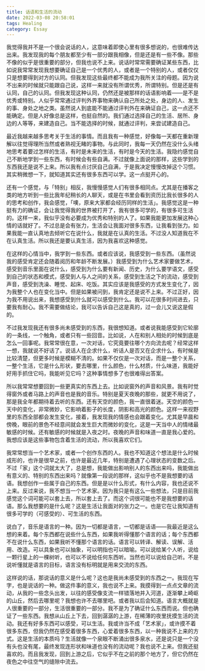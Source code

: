 ```yaml
---
title: 话语和生活的流动
date: 2022-03-08 20:58:01
tags: Healing
category: Essay
---
```


我觉得我并不是一个很会说话的人，这意味着即使心里有很多想说的，也很难传达出来。我发现我的每个朋友都至少有一部分跟我相像，但是还是有一些不像。那些不像的似乎是很重要的部分，但我也说不上来。说话时常常需要确证某些东西，比如说我常常发现我想要确证自己是一个优秀的人，或者是一个特别的人，或者仅仅只是想要得到对方的认同。但我发现这些最终都不能成为我所关注的母题。因为说不出来的时候就只能跟自己说，这样一来就没有所谓优秀，所谓特别。但是还是有认同，自己的认同。但我发现这种认同，仍然还是被那样的话语影响着——是不是优秀或特别。人似乎常常通过评判外界事物来确认自己所处之处，身边的人、发生的事、身处之地之类。虽然说人到底能不能通过评判外在来确证自己，这一点还不能确定。但是人好像总是这样，也挺自然的。我们通过选择自己的生活、居所、身边的人等等，来建造自己。当不能选择的时候，就通过评判，来尝试建造自己。

最近我越来越多思考关于生活的事情。而且我有一种感觉，好像每一天都在重新理解以往觉得理所当然或者熟视无睹的事物。与此同时，我每一天仍然在没什么头绪地思考着要过怎样的生活，有时是未来的生活，有时是今天的生活。我隐约感觉自己不断地学到一些东西，有时候会有些自满。不过就像上面说的那样，这些学到的东西我还是说不上来。所以我有点讨厌自己自满，于是我决定慢慢改掉这个习惯。其实稍微想一下，就知道其实还有很多东西可以学。这一点挺开心的。

还有一个感觉，与「特别」相反，我慢慢感觉人们有很多相同点。尤其是在播客之类的地方听到一些比我年纪稍长的人聊天，或是在书里会看到资历比我长很多的人的思考和创作，我会感觉，「噢，原来大家都会经历同样的生活」。我感觉这是一种挺有力的确证，会让我觉得我的世界被打开了，我有很多可学的，有很多可生活的。这样一来，我似乎没有必要成为优秀和特别的人了。如果我能更加发展这种心情的话就好了。不过总是会有张力，生活会让我面对很多东西，让我看到张力。如果我能一直认真地去倾听它在说什么，我就是在认真的生活。不过没人知道我在不在认真生活。所以我还是要认真生活，因为我喜欢这种感觉。

在这样的心情当中，我学到一些东西。或者应该说，我感受到一些东西。（虽然说我的感受肯定还会随着阅历和年龄不断发展。）我感受到为什么艺术家要做艺术，感受到音乐里面在说什么，感受到为什么要有新闻、历史，为什么要学语文，感受到自己的状态和模式，感受到人与人之间的关系，感受到生活之下的流动，感受到声音，感受到洗澡、睡觉、起床、吃饭。其实应该是我感受的方式发生变化了，因为我整个人也在变化当中。但是如果被问到，我肯定还是说不上来。不过正好，因为我不用说出来，我想感受到什么就可以感受到什么。我可以花很多时间进去，只要我有耐心。我不需要做结论，我可以告诉自己这是真的，过一会儿又说这是假的。

不过我发现我还有很多尚未感受到的东西，我很想知道。或者说我能感受到它轮廓的一条线，一个触角，或者只有一些回音。比如说，人在和别人相处的时候到底是怎么一回事呢。我常常很在意，一次对话，它究竟要往哪个方向流去呢？经常这样一想，我就说不好话了。说话人在企求什么，听话人是否又在企求什么，有时候是比较清楚，但更多时候是模糊不清的。如果不仅仅是一次对话，而是一整个关系，一整个生活，它是什么形状，要去哪里，什么颜色，什么材质，什么味道，我能好好用手抓住它吗，我能听见它吗？这种事情想多了也很难得出答案。

所以我常常想要回到一些更真实的东西上去。比如说窗外的声音和风景。我有时觉得窗外或者马路上的声音也是我的音乐。特别是夏天夜晚的那些，就更不用说了，那是我全年都期待着去听的东西。还有天空的颜色，我一直很着迷。天空的颜色一天中的变化，非常微妙，它影响着影子的长度，阴影和高光的颜色。这样一来视野里的东西全部都会发生变化，接着，我发现我的情感也会跟着变化。尤其是早晨和傍晚，眼前的景色不经意间就会发生巨大而微妙的变化，这是一天当中人的情绪最敏感的时候。还有敏感的时候就是入夜之时。夜晚的声音和味道一直是我心爱的。我想应该是这些事物包含着生活的流动，所以我喜欢它们。

我常常想当一个艺术家，或者一个创作东西的人。我也不知道这个想法是什么时候成形的，也许是很早之前，也许是最近几年，特别是遭遇了心理状态的变数之后。不过「家」这个词就太大了，总是想，我能做出影响别人的东西出来吗，我能做出有意义的、特别的东西出来吗？就像第一段说的那样，这似乎也不是我想要的话语。我想创作一些属于自己的东西。但是是以什么形式，有什么内容，我也还说不上来。反过来说，我不想当一个艺术家。因为我只是有这么一些想法，只是目前我感觉这个词可能可以套上去，所以套上去了。而这个词很可能也不是我想要的话语。那么我想要的是什么呢？这是生活让我面对的张力之一。也是它在让我知道有很多可学的（可感受的）、可生活的东西。

说白了，音乐是语言的一种。因为一切都是语言，一切都是话语——我最近是这么想的来着。每个东西都在说些什么东西，如果我听得懂那个语言的话；每个东西都不在说什么东西，如果我听不懂那个语言的话。语言可以转译、解读、误解、活用、改造。可以具象也可以抽象，可以明指也可以暗喻。可以说给某个人听，说给一颗行星上的一棵树听，也可以不说给任何东西听。当然也可以说给自己听。不是说听懂就是语言的目标，语言没有标明就是用来交流的东西。

这样说的话，那说话的意义是什么呢？这也是我尚未感受到的东西之一。我现在写字，也是说话的一种。做这件事的意义，我也说不上来。我摸得到一点点文章的流动，从我的一些念头出发，以往的感受像支流一样错落地并入河道，逐渐攀上崎岖的山丘，然后去哪里呢？我想也许不去哪里吧。或者我以后会知道。语言大概就是人很重要的一部分，生活很重要的一部分。我不是为了确证什么东西而说。但也确证了一些东西。我想从山丘上下去，回到潺潺的上游，在稀薄的夜里抚摸生活的流动。我还有好多东西可以感受，可以生活。我或许当不成「艺术家」，或许摸不着很多东西，但我仍然在感受着很多东西，心爱着很多东西，以一种我说不上来的方式。这是生活的本质吗？生活就像一个泉眼不断涌出很多泉水，还是说只是一个没有头也没有尾，最终发现连形状和味道也没有的流动呢？我也说不上来。但我还挺喜欢的。而且我发现，回到上游之后，它似乎不在之前的那个地方了，但它仍然在夜色之中往空气的缝隙中流去。
